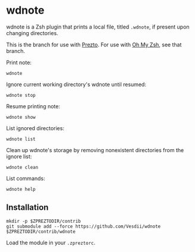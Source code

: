 # wdnote

wdnote is a Zsh plugin that prints a local file, titled `.wdnote`, if present upon changing directories.

This is the branch for use with [Prezto](https://github.com/sorin-ionescu/prezto). For use with [Oh My Zsh](https://github.com/ohmyzsh/ohmyzsh), see that branch.

Print note:
```
wdnote
```

Ignore current working directory's wdnote until resumed:
```
wdnote stop
```

Resume printing note:
```
wdnote show
```

List ignored directories:
```
wdnote list
```

Clean up wdnote's storage by removing nonexistent directories from the ignore list:
```
wdnote clean
```

List commands:
```
wdnote help
```

## Installation

```
mkdir -p $ZPREZTODIR/contrib
git submodule add --force https://github.com/Vesdii/wdnote $ZPREZTODIR/contrib/wdnote
```

Load the module in your `.zpreztorc`.
